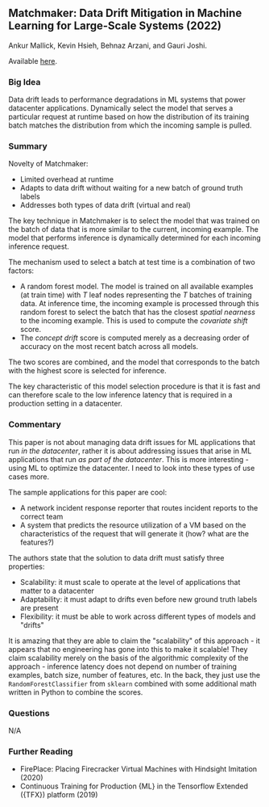 ## Matchmaker: Data Drift Mitigation in Machine Learning for Large-Scale Systems (2022)

Ankur Mallick, Kevin Hsieh, Behnaz Arzani, and Gauri Joshi.

Available [here](https://proceedings.mlsys.org/paper/2022/hash/1c383cd30b7c298ab50293adfecb7b18-Abstract.html).

### Big Idea

Data drift leads to performance degradations in ML systems that power datacenter applications. Dynamically select the model that serves a particular request at runtime based on how the distribution of its training batch matches the distribution from which the incoming sample is pulled.

### Summary

Novelty of Matchmaker:
- Limited overhead at runtime
- Adapts to data drift without waiting for a new batch of ground truth labels
- Addresses both types of data drift (virtual and real)

The key technique in Matchmaker is to select the model that was trained on the batch of data that is more similar to the current, incoming example. The model that performs inference is dynamically determined for each incoming inference request.

The mechanism used to select a batch at test time is a combination of two factors: 
- A random forest model. The model is trained on all available examples (at train time) with _T_ leaf nodes representing the _T_ batches of training data. At inference time, the incoming example is processed through this random forest to select the batch that has the closest _spatial nearness_ to the incoming example. This is used to compute the _covariate shift_ score.
- The _concept drift_ score is computed merely as a decreasing order of accuracy on the most recent batch across all models.

The two scores are combined, and the model that corresponds to the batch with the highest score is selected for inference.

The key characteristic of this model selection procedure is that it is fast and can therefore scale to the low inference latency that is required in a production setting in a datacenter.

### Commentary

This paper is not about managing data drift issues for ML applications that run _in the datacenter_, rather it is about addressing issues that arise in ML applications that run _as part of the datacenter_. This is more interesting - using ML to optimize the datacenter. I need to look into these types of use cases more.

The sample applications for this paper are cool:
- A network incident response reporter that routes incident reports to the correct team
- A system that predicts the resource utilization of a VM based on the characteristics of the request that will generate it (how? what are the features?)

The authors state that the solution to data drift must satisfy three properties:
- Scalability: it must scale to operate at the level of applications that matter to a datacenter
- Adaptability: it must adapt to drifts even before new ground truth labels are present
- Flexibility: it must be able to work across different types of models and "drifts"

It is amazing that they are able to claim the "scalability" of this approach - it appears that no engineering has gone into this to make it scalable! They claim scalability merely on the basis of the algorithmic complexity of the approach - inference latency does not depend on number of training examples, batch size, number of features, etc. In the back, they just use the `RandomForestClassifier` from `sklearn` combined with some additional math written in Python to combine the scores.

### Questions

N/A

### Further Reading

- FirePlace: Placing Firecracker Virtual Machines with Hindsight Imitation (2020)
- Continuous Training for Production {ML} in the Tensorflow Extended ({TFX}) platform (2019)